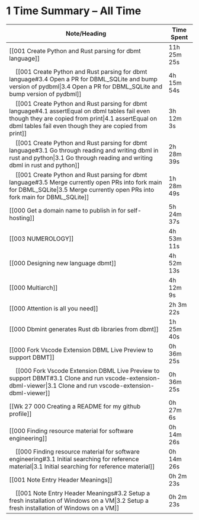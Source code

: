 # 1 Time Summary – All Time

| Note/Heading | Time Spent |
|--------------|------------|
| [[001 Create Python and Rust parsing for dbmt language]] | 11h 25m 25s |
| &nbsp;&nbsp;&nbsp;&nbsp;[[001 Create Python and Rust parsing for dbmt language#3.4 Open a PR for  DBML_SQLite and bump version of pydbml\|3.4 Open a PR for  DBML_SQLite and bump version of pydbml]] | 4h 15m 54s |
| &nbsp;&nbsp;&nbsp;&nbsp;[[001 Create Python and Rust parsing for dbmt language#4.1 assertEqual on dbml tables fail even though they are copied from print\|4.1 assertEqual on dbml tables fail even though they are copied from print]] | 3h 12m 3s |
| &nbsp;&nbsp;&nbsp;&nbsp;[[001 Create Python and Rust parsing for dbmt language#3.1 Go through reading and writing dbml in rust and python\|3.1 Go through reading and writing dbml in rust and python]] | 2h 28m 39s |
| &nbsp;&nbsp;&nbsp;&nbsp;[[001 Create Python and Rust parsing for dbmt language#3.5 Merge currently open PRs into fork main for DBML_SQLite\|3.5 Merge currently open PRs into fork main for DBML_SQLite]] | 1h 28m 49s |
| [[000 Get a domain name to publish in for self-hosting]] | 5h 24m 37s |
| [[003 NUMEROLOGY]] | 4h 53m 11s |
| [[000 Designing new language dbmt]] | 4h 52m 13s |
| [[000 Multiarch]] | 4h 12m 9s |
| [[000 Attention is all you need]] | 2h 3m 22s |
| [[000 Dbmint generates Rust db libraries from dbmt]] | 1h 25m 40s |
| [[000 Fork Vscode Extension DBML Live Preview to support DBMT]] | 0h 36m 25s |
| &nbsp;&nbsp;&nbsp;&nbsp;[[000 Fork Vscode Extension DBML Live Preview to support DBMT#3.1 Clone and run vscode-extension-dbml-viewer\|3.1 Clone and run vscode-extension-dbml-viewer]] | 0h 36m 25s |
| [[Wk 27 000 Creating a README for my github profile]] | 0h 27m 6s |
| [[000 Finding resource material for software engineering]] | 0h 14m 26s |
| &nbsp;&nbsp;&nbsp;&nbsp;[[000 Finding resource material for software engineering#3.1 Initial searching for reference material\|3.1 Initial searching for reference material]] | 0h 14m 26s |
| [[001 Note Entry Header Meanings]] | 0h 2m 23s |
| &nbsp;&nbsp;&nbsp;&nbsp;[[001 Note Entry Header Meanings#3.2 Setup a fresh installation of Windows on a VM\|3.2 Setup a fresh installation of Windows on a VM]] | 0h 2m 23s |

